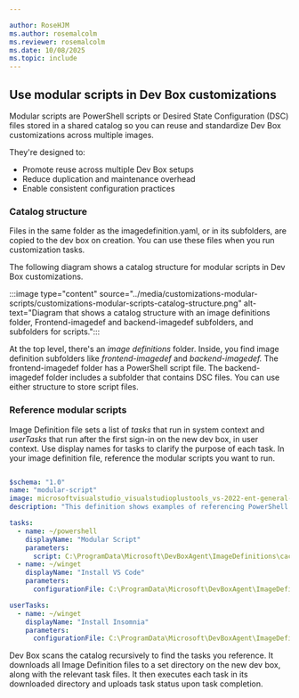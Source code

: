 ```yaml
---

author: RoseHJM
ms.author: rosemalcolm
ms.reviewer: rosemalcolm
ms.date: 10/08/2025
ms.topic: include
---
```



## Use modular scripts in Dev Box customizations

Modular scripts are PowerShell scripts or Desired State Configuration (DSC) files stored in a shared catalog so you can reuse and standardize Dev Box customizations across multiple images.

They're designed to:

- Promote reuse across multiple Dev Box setups
- Reduce duplication and maintenance overhead
- Enable consistent configuration practices

### Catalog structure

Files in the same folder as the imagedefinition.yaml, or in its subfolders, are copied to the dev box on creation. You can use these files when you run customization tasks.

The following diagram shows a catalog structure for modular scripts in Dev Box customizations.

:::image type="content" source="../media/customizations-modular-scripts/customizations-modular-scripts-catalog-structure.png" alt-text="Diagram that shows a catalog structure with an image definitions folder, Frontend-imagedef and backend-imagedef subfolders, and subfolders for scripts.":::

At the top level, there's an *image definitions* folder. Inside, you find image definition subfolders like *frontend-imagedef* and *backend-imagedef.* The frontend-imagedef folder has a PowerShell script file. The backend-imagedef folder includes a subfolder that contains DSC files. You can use either structure to store script files.

### Reference modular scripts

Image Definition file sets a list of *tasks* that run in system context and *userTasks* that run after the first sign-in on the new dev box, in user context. Use display names for tasks to clarify the purpose of each task. In your image definition file, reference the modular scripts you want to run.

```yaml

$schema: "1.0"
name: "modular-script"
image: microsoftvisualstudio_visualstudioplustools_vs-2022-ent-general-win11-m365-gen2
description: "This definition shows examples of referencing PowerShell scripts and DSC configuration files."

tasks:
  - name: ~/powershell
    displayName: "Modular Script"
    parameters:
      script: C:\ProgramData\Microsoft\DevBoxAgent\ImageDefinitions\cache-tests\modular-script\write-to-file.ps1
  - name: ~/winget
    displayName: "Install VS Code"
    parameters:
      configurationFile: C:\ProgramData\Microsoft\DevBoxAgent\ImageDefinitions\cache-tests\modular-script\contoso.dsc.yaml

userTasks:
  - name: ~/winget
    displayName: "Install Insomnia"
    parameters:
      configurationFile: C:\ProgramData\Microsoft\DevBoxAgent\ImageDefinitions\cache-tests\modular-script\contoso-user.dsc.yaml
```

Dev Box scans the catalog recursively to find the tasks you reference. It downloads all Image Definition files to a set directory on the new dev box, along with the relevant task files. It then executes each task in its downloaded directory and uploads task status upon task completion.